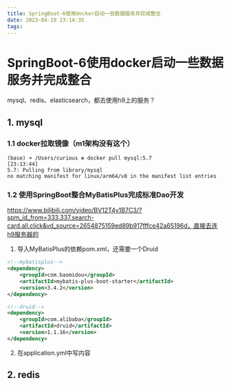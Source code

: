```yaml
---
title: SpringBoot-6使用docker启动一些数据服务并完成整合
date: 2023-04-10 23:14:35
tags:
---
```


# SpringBoot-6使用docker启动一些数据服务并完成整合

mysql、redis、elasticsearch，都去使用h9上的服务？

## 1. mysql

### 1.1 docker拉取镜像（m1架构没有这个）

```shell
(base) ➜ /Users/curious ✻ docker pull mysql:5.7                      [23:13:44]
5.7: Pulling from library/mysql
no matching manifest for linux/arm64/v8 in the manifest list entries
```

### 1.2 使用SpringBoot整合MyBatisPlus完成标准Dao开发

https://www.bilibili.com/video/BV12T4y1B7C3/?spm_id_from=333.337.search-card.all.click&vd_source=2654875159ed89b917fffce42a65196d，直接去连h9服务器的

1. 导入MyBatisPlus的依赖pom.xml，还需要一个Druid

```xml
<!--mybatisplus-->
<dependency>
    <groupId>com.baomidou</groupId>
    <artifactId>mybatis-plus-boot-starter</artifactId>
    <version>3.4.2</version>
</dependency>

<!--druid-->
<dependency>
    <groupId>com.alibaba</groupId>
    <artifactId>druid</artifactId>
    <version>1.1.16</version>
</dependency>
```

2. 在application.yml中写内容









## 2. redis

